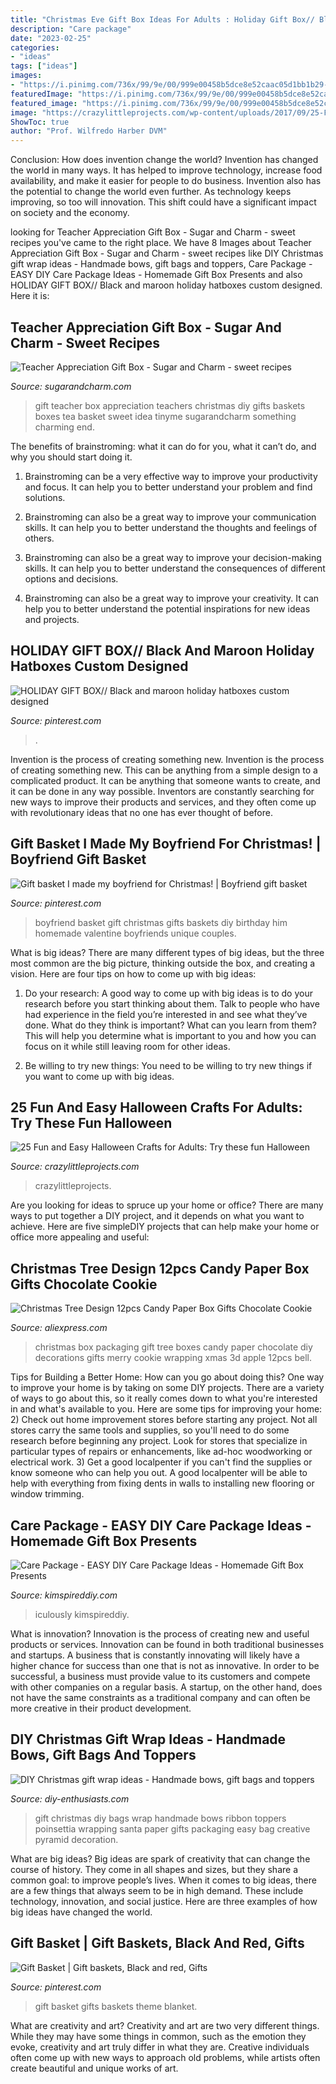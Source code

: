 ```yaml
---
title: "Christmas Eve Gift Box Ideas For Adults : Holiday Gift Box// Black And Maroon Holiday Hatboxes Custom Designed"
description: "Care package"
date: "2023-02-25"
categories:
- "ideas"
tags: ["ideas"]
images:
- "https://i.pinimg.com/736x/99/9e/00/999e00458b5dce8e52caac05d1bb1b29--boyfriend-ideas-boyfriend-gifts.jpg"
featuredImage: "https://i.pinimg.com/736x/99/9e/00/999e00458b5dce8e52caac05d1bb1b29--boyfriend-ideas-boyfriend-gifts.jpg"
featured_image: "https://i.pinimg.com/736x/99/9e/00/999e00458b5dce8e52caac05d1bb1b29--boyfriend-ideas-boyfriend-gifts.jpg"
image: "https://crazylittleprojects.com/wp-content/uploads/2017/09/25-Fun-Halloween-Craft-Ideas-1.png"
ShowToc: true
author: "Prof. Wilfredo Harber DVM"
---
```



Conclusion: How does invention change the world?
Invention has changed the world in many ways. It has helped to improve technology, increase food availability, and make it easier for people to do business. Invention also has the potential to change the world even further. As technology keeps improving, so too will innovation. This shift could have a significant impact on society and the economy.

	

		
looking for Teacher Appreciation Gift Box - Sugar and Charm - sweet recipes you've came to the right place. We have 8 Images about Teacher Appreciation Gift Box - Sugar and Charm - sweet recipes like DIY Christmas gift wrap ideas - Handmade bows, gift bags and toppers, Care Package - EASY DIY Care Package Ideas - Homemade Gift Box Presents and also HOLIDAY GIFT BOX// Black and maroon holiday hatboxes custom designed. Here it is:
		
    
## Teacher Appreciation Gift Box - Sugar And Charm - Sweet Recipes

<img loading=lazy src="http://sugarandcharm.com/wp-content/uploads/2014/12/TeacherCrates-1.jpg" onerror="this.onerror=null;this.src='https://tse2.mm.bing.net/th?id=OIP.sf8irk7ph3zqYXOK1bzMNgHaLH&amp;pid=15.1';" alt="Teacher Appreciation Gift Box - Sugar and Charm - sweet recipes">

_Source: sugarandcharm.com_

>gift teacher box appreciation teachers christmas diy gifts baskets boxes tea basket sweet idea tinyme sugarandcharm something charming end. 

	

The benefits of brainstroming: what it can do for you, what it can’t do, and why you should start doing it.
1. Brainstroming can be a very effective way to improve your productivity and focus. It can help you to better understand your problem and find solutions.
2. Brainstroming can also be a great way to improve your communication skills. It can help you to better understand the thoughts and feelings of others.

3. Brainstroming can also be a great way to improve your decision-making skills. It can help you to better understand the consequences of different options and decisions.

4. Brainstroming can also be a great way to improve your creativity. It can help you to better understand the potential inspirations for new ideas and projects.

    
## HOLIDAY GIFT BOX// Black And Maroon Holiday Hatboxes Custom Designed

<img loading=lazy src="https://i.pinimg.com/736x/a1/fd/f0/a1fdf0441ab2bac1a3a53bbcb06907b0.jpg" onerror="this.onerror=null;this.src='https://tse3.mm.bing.net/th?id=OIP.ruICT0XNNdXP_SImNKW98wHaLG&amp;pid=15.1';" alt="HOLIDAY GIFT BOX// Black and maroon holiday hatboxes custom designed">

_Source: pinterest.com_

>. 

	

Invention is the process of creating something new.
Invention is the process of creating something new. This can be anything from a simple design to a complicated product. It can be anything that someone wants to create, and it can be done in any way possible. Inventors are constantly searching for new ways to improve their products and services, and they often come up with revolutionary ideas that no one has ever thought of before.

    
## Gift Basket I Made My Boyfriend For Christmas! | Boyfriend Gift Basket

<img loading=lazy src="https://i.pinimg.com/736x/99/9e/00/999e00458b5dce8e52caac05d1bb1b29--boyfriend-ideas-boyfriend-gifts.jpg" onerror="this.onerror=null;this.src='https://tse1.mm.bing.net/th?id=OIP.9qo7GpIATO0Zc8qWIlqNXAHaHS&amp;pid=15.1';" alt="Gift basket I made my boyfriend for Christmas! | Boyfriend gift basket">

_Source: pinterest.com_

>boyfriend basket gift christmas gifts baskets diy birthday him homemade valentine boyfriends unique couples. 

	

What is big ideas?
There are many different types of big ideas, but the three most common are the big picture, thinking outside the box, and creating a vision. Here are four tips on how to come up with big ideas:
1. Do your research: A good way to come up with big ideas is to do your research before you start thinking about them. Talk to people who have had experience in the field you’re interested in and see what they’ve done. What do they think is important? What can you learn from them? This will help you determine what is important to you and how you can focus on it while still leaving room for other ideas.

2. Be willing to try new things: You need to be willing to try new things if you want to come up with big ideas.

    
## 25 Fun And Easy Halloween Crafts For Adults: Try These Fun Halloween

<img loading=lazy src="https://crazylittleprojects.com/wp-content/uploads/2017/09/25-Fun-Halloween-Craft-Ideas-1.png" onerror="this.onerror=null;this.src='https://tse4.mm.bing.net/th?id=OIP.8x-Ite4MHmbFt7roq3tI9AHaSh&amp;pid=15.1';" alt="25 Fun and Easy Halloween Crafts for Adults: Try these fun Halloween">

_Source: crazylittleprojects.com_

>crazylittleprojects. 

	

Are you looking for ideas to spruce up your home or office? There are many ways to put together a DIY project, and it depends on what you want to achieve. Here are five simpleDIY projects that can help make your home or office more appealing and useful:

    
## Christmas Tree Design 12pcs Candy Paper Box Gifts Chocolate Cookie

<img loading=lazy src="https://ae01.alicdn.com/kf/HTB1AanVpmtYBeNjSspkq6zU8VXao/Christmas-Tree-Design-12pcs-Candy-Paper-Box-Gifts-Chocolate-Cookie-Packaging-Party-Favors-Decoration-Use-Storage.jpg" onerror="this.onerror=null;this.src='https://tse4.mm.bing.net/th?id=OIP.S_8cWjXMGpu7YNOCYHYR3gHaHa&amp;pid=15.1';" alt="Christmas Tree Design 12pcs Candy Paper Box Gifts Chocolate Cookie">

_Source: aliexpress.com_

>christmas box packaging gift tree boxes candy paper chocolate diy decorations gifts merry cookie wrapping xmas 3d apple 12pcs bell. 

	

Tips for Building a Better Home: How can you go about doing this?
One way to improve your home is by taking on some DIY projects. There are a variety of ways to go about this, so it really comes down to what you're interested in and what's available to you. Here are some tips for improving your home: 
2) Check out home improvement stores before starting any project. Not all stores carry the same tools and supplies, so you'll need to do some research before beginning any project. Look for stores that specialize in particular types of repairs or enhancements, like ad-hoc woodworking or electrical work. 
3) Get a good localpenter if you can't find the supplies or know someone who can help you out. A good localpenter will be able to help with everything from fixing dents in walls to installing new flooring or window trimming.

    
## Care Package - EASY DIY Care Package Ideas - Homemade Gift Box Presents

<img loading=lazy src="https://kimspireddiy.com/wp-content/uploads/2020/04/diy-care-package-red-3.jpg" onerror="this.onerror=null;this.src='https://tse2.mm.bing.net/th?id=OIP.tVY565Faxh1jyawL6TemmgHaNM&amp;pid=15.1';" alt="Care Package - EASY DIY Care Package Ideas - Homemade Gift Box Presents">

_Source: kimspireddiy.com_

>iculously kimspireddiy. 

	

What is innovation?
Innovation is the process of creating new and useful products or services. Innovation can be found in both traditional businesses and startups. A business that is constantly innovating will likely have a higher chance for success than one that is not as innovative. In order to be successful, a business must provide value to its customers and compete with other companies on a regular basis. A startup, on the other hand, does not have the same constraints as a traditional company and can often be more creative in their product development.

    
## DIY Christmas Gift Wrap Ideas - Handmade Bows, Gift Bags And Toppers

<img loading=lazy src="http://www.diy-enthusiasts.com/wp-content/uploads/2013/11/diy-christmas-gift-wrap-ideas-bags-santa-red-ribbon-poinsettia.jpg" onerror="this.onerror=null;this.src='https://tse4.mm.bing.net/th?id=OIP.E4D88adS5EkDCQaUIBzL3AHaOO&amp;pid=15.1';" alt="DIY Christmas gift wrap ideas - Handmade bows, gift bags and toppers">

_Source: diy-enthusiasts.com_

>gift christmas diy bags wrap handmade bows ribbon toppers poinsettia wrapping santa paper gifts packaging easy bag creative pyramid decoration. 

	

What are big ideas?
Big ideas are spark of creativity that can change the course of history. They come in all shapes and sizes, but they share a common goal: to improve people’s lives. When it comes to big ideas, there are a few things that always seem to be in high demand. These include technology, innovation, and social justice. Here are three examples of how big ideas have changed the world.

    
## Gift Basket | Gift Baskets, Black And Red, Gifts

<img loading=lazy src="https://i.pinimg.com/736x/e0/e2/f0/e0e2f080bf8c9f567258ed533226a37e.jpg" onerror="this.onerror=null;this.src='https://tse1.mm.bing.net/th?id=OIP.RLiMYLi6xrc83AI9qYsbqAHaJ3&amp;pid=15.1';" alt="Gift Basket | Gift baskets, Black and red, Gifts">

_Source: pinterest.com_

>gift basket gifts baskets theme blanket. 

	

What are creativity and art?
Creativity and art are two very different things. While they may have some things in common, such as the emotion they evoke, creativity and art truly differ in what they are. Creative individuals often come up with new ways to approach old problems, while artists often create beautiful and unique works of art.

